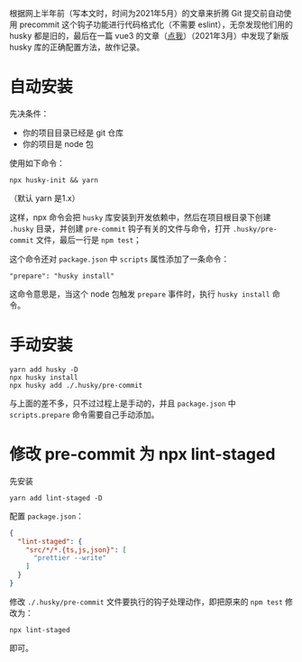 根据网上半年前（写本文时，时间为2021年5月）的文章来折腾 Git 提交前自动使用 precommit 这个钩子功能进行代码格式化（不需要 eslint），无奈发现他们用的 husky 都是旧的，最后在一篇 vue3 的文章（[点我](https://www.imooc.com/article/316753)）（2021年3月）中发现了新版 husky 库的正确配置方法，故作记录。

# 自动安装

先决条件：

- 你的项目目录已经是 git 仓库
- 你的项目是 node 包



使用如下命令：

```
npx husky-init && yarn
```

（默认 yarn 是1.x）

这样，npx 命令会把 `husky` 库安装到开发依赖中，然后在项目根目录下创建 `.husky` 目录，并创建 `pre-commit` 钩子有关的文件与命令，打开 `.husky/pre-commit` 文件，最后一行是 `npm test`；

这个命令还对 `package.json` 中 `scripts` 属性添加了一条命令：

```
"prepare": "husky install"
```

这命令意思是，当这个 node 包触发 `prepare` 事件时，执行 `husky install` 命令。



# 手动安装

```
yarn add husky -D
npx husky install
npx husky add ./.husky/pre-commit
```

与上面的差不多，只不过过程上是手动的，并且 `package.json` 中 `scripts.prepare` 命令需要自己手动添加。



# 修改 pre-commit 为 npx lint-staged

先安装

```
yarn add lint-staged -D
```

配置 `package.json`：

```json
{
  "lint-staged": {
    "src/*/*.{ts,js,json}": [
      "prettier --write"
    ]
  }
}
```

修改 `./.husky/pre-commit` 文件要执行的钩子处理动作，即把原来的 `npm test` 修改为：

```shell
npx lint-staged
```

即可。

